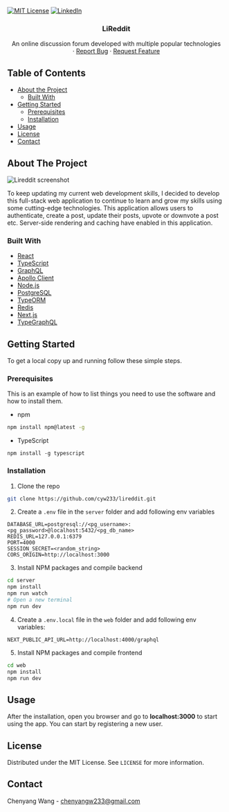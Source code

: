

[![MIT License][license-shield]][license-url]
[![LinkedIn][linkedin-shield]][linkedin-url]



<!-- PROJECT LOGO -->

  <h3 align="center">LiReddit</h3>

  <p align="center">
		An online discussion forum developed with multiple popular technologies
    <br />
    ·
    <a href="https://github.com/cyw233/lireddit/issues">Report Bug</a>
    ·
    <a href="https://github.com/cyw233/lireddit/issues">Request Feature</a>
  </p>



<!-- TABLE OF CONTENTS -->

## Table of Contents

* [About the Project](#about-the-project)
  * [Built With](#built-with)
* [Getting Started](#getting-started)
  * [Prerequisites](#prerequisites)
  * [Installation](#installation)
* [Usage](#usage)
* [License](#license)
* [Contact](#contact)



<!-- ABOUT THE PROJECT -->
## About The Project

![Lireddit screenshot](https://i.ibb.co/rFGWhFS/Screen-Shot-2020-10-12-at-10-13-38-am.png)

To keep updating my current web development skills, I decided to develop this full-stack web application to continue to learn and grow my skills using some cutting-edge technologies. This application allows users to authenticate, create a post, update their posts, upvote or downvote a post etc. Server-side rendering and caching have enabled in this application.


### Built With

* [React](https://reactjs.org/)
* [TypeScript](https://www.typescriptlang.org/)
* [GraphQL](https://graphql.org/)
* [Apollo Client](https://www.apollographql.com/docs/react/)
* [Node.js](https://nodejs.org/en/)
* [PostgreSQL](https://www.postgresql.org/)
* [TypeORM](https://typeorm.io/#/)
* [Redis](https://redis.io/)
* [Next.js](https://nextjs.org/)
* [TypeGraphQL](https://typegraphql.com/)



<!-- GETTING STARTED -->

## Getting Started

To get a local copy up and running follow these simple steps.

### Prerequisites

This is an example of how to list things you need to use the software and how to install them.
* npm
```sh
npm install npm@latest -g
```

- TypeScript

```
npm install -g typescript
```

### Installation

1. Clone the repo
```sh
git clone https://github.com/cyw233/lireddit.git
```
2. Create a `.env` file in the `server` folder and add following env variables

```
DATABASE_URL=postgresql://<pg_username>:<pg_password>@localhost:5432/<pg_db_name>
REDIS_URL=127.0.0.1:6379
PORT=4000
SESSION_SECRET=<random_string>
CORS_ORIGIN=http://localhost:3000
```

3. Install NPM packages and compile backend

```sh
cd server
npm install
npm run watch
# Open a new terminal
npm run dev
```

4. Create a `.env.local` file in the `web` folder and add following env variables:

```
NEXT_PUBLIC_API_URL=http://localhost:4000/graphql
```

5. Install NPM packages and compile frontend

```sh
cd web
npm install
npm run dev
```



<!-- USAGE EXAMPLES -->

## Usage

After the installation, open you browser and go to **localhost:3000** to start using the app. You can start by registering a new user.



<!-- LICENSE -->

## License

Distributed under the MIT License. See `LICENSE` for more information.



<!-- CONTACT -->

## Contact

Chenyang Wang - chenyangw233@gmail.com



<!-- MARKDOWN LINKS & IMAGES -->
<!-- https://www.markdownguide.org/basic-syntax/#reference-style-links -->

[license-shield]: https://img.shields.io/github/license/cyw233/lireddit.svg?style=flat-square
[license-url]: https://github.com/cyw233/lireddit/blob/master/LICENSE.txt
[linkedin-shield]: https://img.shields.io/badge/-LinkedIn-black.svg?style=flat-square&logo=linkedin&colorB=555
[linkedin-url]: https://https://www.linkedin.com/in/cyw233/
